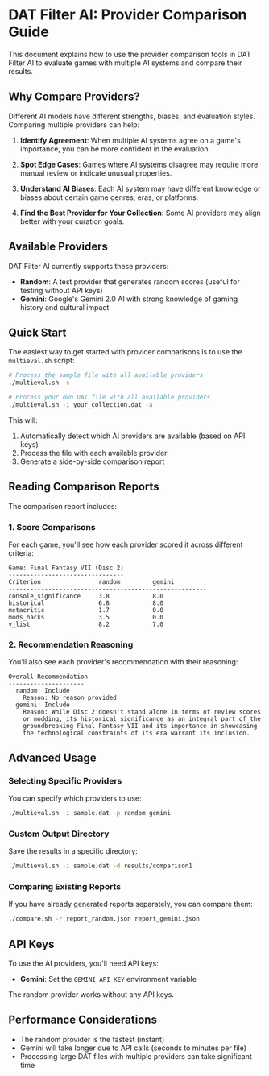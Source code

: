 # DAT Filter AI: Provider Comparison Guide

This document explains how to use the provider comparison tools in DAT Filter AI to evaluate games with multiple AI systems and compare their results.

## Why Compare Providers?

Different AI models have different strengths, biases, and evaluation styles. Comparing multiple providers can help:

1. **Identify Agreement**: When multiple AI systems agree on a game's importance, you can be more confident in the evaluation.

2. **Spot Edge Cases**: Games where AI systems disagree may require more manual review or indicate unusual properties.

3. **Understand AI Biases**: Each AI system may have different knowledge or biases about certain game genres, eras, or platforms.

4. **Find the Best Provider for Your Collection**: Some AI providers may align better with your curation goals.

## Available Providers

DAT Filter AI currently supports these providers:

- **Random**: A test provider that generates random scores (useful for testing without API keys)
- **Gemini**: Google's Gemini 2.0 AI with strong knowledge of gaming history and cultural impact

## Quick Start

The easiest way to get started with provider comparisons is to use the `multieval.sh` script:

```bash
# Process the sample file with all available providers
./multieval.sh -s

# Process your own DAT file with all available providers
./multieval.sh -i your_collection.dat -a
```

This will:
1. Automatically detect which AI providers are available (based on API keys)
2. Process the file with each available provider
3. Generate a side-by-side comparison report

## Reading Comparison Reports

The comparison report includes:

### 1. Score Comparisons

For each game, you'll see how each provider scored it across different criteria:

```
Game: Final Fantasy VII (Disc 2)
--------------------------------
Criterion                random         gemini         
-------------------------------------------------------
console_significance     3.8            8.0            
historical               6.8            8.0            
metacritic               1.7            0.0            
mods_hacks               3.5            0.0            
v_list                   8.2            7.0            
```

### 2. Recommendation Reasoning

You'll also see each provider's recommendation with their reasoning:

```
Overall Recommendation
---------------------
  random: Include
    Reason: No reason provided
  gemini: Include
    Reason: While Disc 2 doesn't stand alone in terms of review scores 
    or modding, its historical significance as an integral part of the 
    groundbreaking Final Fantasy VII and its importance in showcasing 
    the technological constraints of its era warrant its inclusion.
```

## Advanced Usage

### Selecting Specific Providers

You can specify which providers to use:

```bash
./multieval.sh -i sample.dat -p random gemini
```

### Custom Output Directory

Save the results in a specific directory:

```bash
./multieval.sh -i sample.dat -d results/comparison1
```

### Comparing Existing Reports

If you have already generated reports separately, you can compare them:

```bash
./compare.sh -r report_random.json report_gemini.json
```

## API Keys

To use the AI providers, you'll need API keys:

- **Gemini**: Set the `GEMINI_API_KEY` environment variable

The random provider works without any API keys.

## Performance Considerations

- The random provider is the fastest (instant)
- Gemini will take longer due to API calls (seconds to minutes per file)
- Processing large DAT files with multiple providers can take significant time